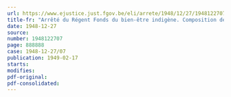 ```yaml
---
url: https://www.ejustice.just.fgov.be/eli/arrete/1948/12/27/1948122707/justel
title-fr: "Arrêté du Régent Fonds du bien-être indigène. Composition des commissions régionales consultatives"
date: 1948-12-27
source:
number: 1948122707
page: 888888
case: 1948-12-27/07
publication: 1949-02-17
starts:
modifies:
pdf-original:
pdf-consolidated:
---
```


